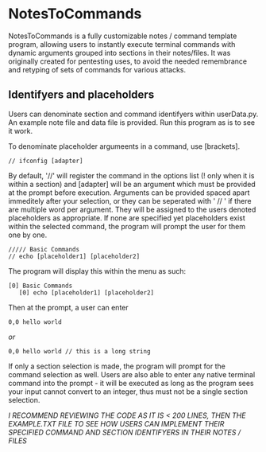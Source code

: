 # NotesToCommands
NotesToCommands is a fully customizable notes / command template program, allowing users to instantly execute terminal commands with dynamic arguments grouped into sections in their notes/files. It was originally created for pentesting uses, to avoid the needed remembrance and retyping of sets of commands for various attacks.

## Identifyers and placeholders

Users can denominate section and command identifyers within userData.py. An example note file and data file is provided. Run this program as is to see it work.

To denominate placeholder argumeents in a command, use [brackets].

<pre><code>// ifconfig [adapter]
</pre></code>


By default, '//' will register the command in the options list (! only when it is within a section) and [adapter] will be an argument which must be provided at the prompt before execution. Arguments can be provided spaced apart immeditely after your selection, or they can be seperated with ' // ' if there are multiple word per argument. They will be assigned to the users denoted placeholders as appropriate. If none are specified yet placeholders exist within the selected command, the program will prompt the user for them one by one.

<pre><code>///// Basic Commands
// echo [placeholder1] [placeholder2]
</pre></code>

The program will display this within the menu as such:
<pre><code>[0] Basic Commands
   [0] echo [placeholder1] [placeholder2]</pre></code>

Then at the prompt, a user can enter 
<pre><code>0,0 hello world</pre></code><i>or</i><pre><code>0,0 hello world // this is a long string</pre></code>

If only a section selection is made, the program will prompt for the command selection as well. Users are also able to enter any native terminal command into the prompt - it will be executed as long as the program sees your input cannot convert to an integer, thus must not be a single section selection.

<i>I RECOMMEND REVIEWING THE CODE AS IT IS < 200 LINES, THEN THE EXAMPLE.TXT FILE TO SEE HOW USERS CAN IMPLEMENT THEIR SPECIFIED COMMAND AND SECTION IDENTIFYERS IN THEIR NOTES / FILES</i>
